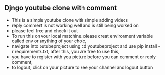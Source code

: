 ## Djngo youtube clone with comment
- This is a simple youtube clone with simple adding videos
- reply comment is not working well and is still being worked on
- please feel free and check it out
- To run this on your local matchine, please creat environment variable called env or anything of your choic,
- navigate into outubeproject using cd youtubeproject and use pip install -r requirements.txt, after this, you are free to use this,
- you have to register with you picture before you can comment or reply comment,
- to logout, click on your picture to see your channel and logout button


